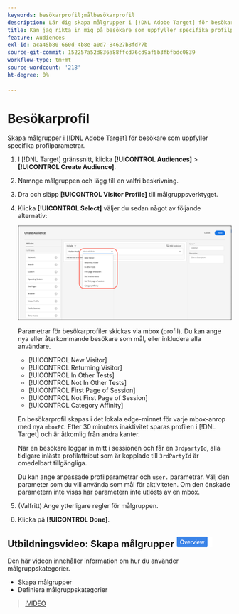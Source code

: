 ```yaml
---
keywords: besökarprofil;målbesökarprofil
description: Lär dig skapa målgrupper i [!DNL Adobe Target] för besökare som uppfyller specifika profilparametrar som nya eller återkommande besökare, kategoritillhörighet med mera.
title: Kan jag rikta in mig på besökare som uppfyller specifika profilparametrar?
feature: Audiences
exl-id: aca45b80-660d-4b8e-a0d7-84627b8fd77b
source-git-commit: 152257a52d836a88ffcd76cd9af5b3fbfbdc0839
workflow-type: tm+mt
source-wordcount: '218'
ht-degree: 0%

---
```


# Besökarprofil

Skapa målgrupper i [!DNL Adobe Target] för besökare som uppfyller specifika profilparametrar.

1. I [!DNL Target] gränssnitt, klicka **[!UICONTROL Audiences]** > **[!UICONTROL Create Audience]**.
1. Namnge målgruppen och lägg till en valfri beskrivning.
1. Dra och släpp **[!UICONTROL Visitor Profile]** till målgruppsverktyget.

1. Klicka **[!UICONTROL Select]** väljer du sedan något av följande alternativ:

   ![](assets/target_visitor_profile.png)

   Parametrar för besökarprofiler skickas via mbox (profil). Du kan ange nya eller återkommande besökare som mål, eller inkludera alla användare.

   * [!UICONTROL New Visitor]
   * [!UICONTROL Returning Visitor]
   * [!UICONTROL In Other Tests]
   * [!UICONTROL Not In Other Tests]
   * [!UICONTROL First Page of Session]
   * [!UICONTROL Not First Page of Session]
   * [!UICONTROL Category Affinity]

   En besökarprofil skapas i det lokala edge-minnet för varje mbox-anrop med nya `mboxPC`. Efter 30 minuters inaktivitet sparas profilen i [!DNL Target] och är åtkomlig från andra kanter.

   När en besökare loggar in mitt i sessionen och får en `3rdpartyId`, alla tidigare inlästa profilattribut som är kopplade till `3rdPartyId` är omedelbart tillgängliga.

   Du kan ange anpassade profilparametrar och `user.` parametrar. Välj den parameter som du vill använda som mål för aktiviteten. Om den önskade parametern inte visas har parametern inte utlösts av en mbox.

1. (Valfritt) Ange ytterligare regler för målgruppen.
1. Klicka på **[!UICONTROL Done]**.

## Utbildningsvideo: Skapa målgrupper ![Märket Översikt](/help/main/assets/overview.png)

Den här videon innehåller information om hur du använder målgruppskategorier.

* Skapa målgrupper
* Definiera målgruppskategorier

>[!VIDEO](https://video.tv.adobe.com/v/17392)
